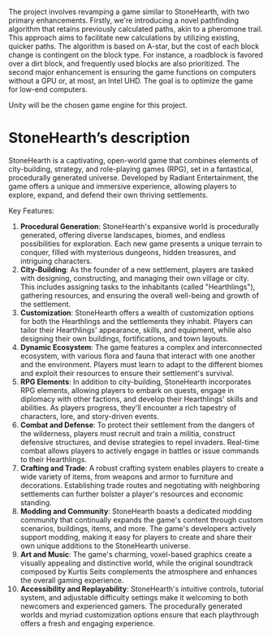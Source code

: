 The project involves revamping a game similar to StoneHearth, with two primary enhancements. Firstly, we're introducing a novel pathfinding algorithm that retains previously calculated paths, akin to a pheromone trail. This approach aims to facilitate new calculations by utilizing existing, quicker paths. The algorithm is based on A-star, but the cost of each block change is contingent on the block type. For instance, a roadblock is favored over a dirt block, and frequently used blocks are also prioritized.
The second major enhancement is ensuring the game functions on computers without a GPU or, at most, an Intel UHD. The goal is to optimize the game for low-end computers.

Unity will be the chosen game engine for this project.

# StoneHearth’s description

StoneHearth is a captivating, open-world game that combines elements of city-building, strategy, and role-playing games (RPG), set in a fantastical, procedurally generated universe. Developed by Radiant Entertainment, the game offers a unique and immersive experience, allowing players to explore, expand, and defend their own thriving settlements.

Key Features:

1. **Procedural Generation**: StoneHearth's expansive world is procedurally generated, offering diverse landscapes, biomes, and endless possibilities for exploration. Each new game presents a unique terrain to conquer, filled with mysterious dungeons, hidden treasures, and intriguing characters.
2. **City-Building**: As the founder of a new settlement, players are tasked with designing, constructing, and managing their own village or city. This includes assigning tasks to the inhabitants (called "Hearthlings"), gathering resources, and ensuring the overall well-being and growth of the settlement.
3. **Customization**: StoneHearth offers a wealth of customization options for both the Hearthlings and the settlements they inhabit. Players can tailor their Hearthlings' appearance, skills, and equipment, while also designing their own buildings, fortifications, and town layouts.
4. **Dynamic Ecosystem**: The game features a complex and interconnected ecosystem, with various flora and fauna that interact with one another and the environment. Players must learn to adapt to the different biomes and exploit their resources to ensure their settlement's survival.
5. **RPG Elements**: In addition to city-building, StoneHearth incorporates RPG elements, allowing players to embark on quests, engage in diplomacy with other factions, and develop their Hearthlings' skills and abilities. As players progress, they'll encounter a rich tapestry of characters, lore, and story-driven events.
6. **Combat and Defense**: To protect their settlement from the dangers of the wilderness, players must recruit and train a militia, construct defensive structures, and devise strategies to repel invaders. Real-time combat allows players to actively engage in battles or issue commands to their Hearthlings.
7. **Crafting and Trade**: A robust crafting system enables players to create a wide variety of items, from weapons and armor to furniture and decorations. Establishing trade routes and negotiating with neighboring settlements can further bolster a player's resources and economic standing.
8. **Modding and Community**: StoneHearth boasts a dedicated modding community that continually expands the game's content through custom scenarios, buildings, items, and more. The game's developers actively support modding, making it easy for players to create and share their own unique additions to the StoneHearth universe.
9. **Art and Music**: The game's charming, voxel-based graphics create a visually appealing and distinctive world, while the original soundtrack composed by Kurtis Seits complements the atmosphere and enhances the overall gaming experience.
10. **Accessibility and Replayability**: StoneHearth's intuitive controls, tutorial system, and adjustable difficulty settings make it welcoming to both newcomers and experienced gamers. The procedurally generated worlds and myriad customization options ensure that each playthrough offers a fresh and engaging experience.